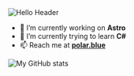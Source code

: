 <img src="https://raw.githubusercontent.com/xPolar/xPolar/master/header.svg" alt="Hello Header">

- 🔭 I’m currently working on **Astro**
- 🌱 I’m currently trying to learn **C#**
- 📫 Reach me at [**polar.blue**](https://polar.blue)

![My GitHub stats](https://github-readme-stats.vercel.app/api?username=xPolar&show_icons=true&count_private=True)
